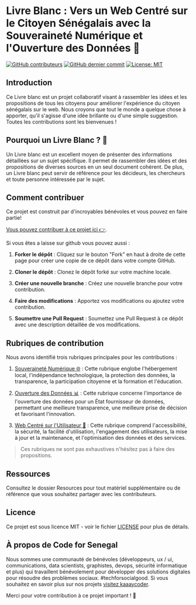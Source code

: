 # Livre Blanc : Vers un Web Centré sur le Citoyen Sénégalais avec la Souveraineté Numérique et l'Ouverture des Données 📖

[![GitHub contributeurs](https://img.shields.io/github/contributors/Code-for-Senegal/web-citoyen.svg?style=for-the-badge)](https://github.com/Code-for-Senegal/web-citoyen/graphs/contributors) [![GitHub dernier commit](https://img.shields.io/github/last-commit/Code-for-Senegal/web-citoyen.svg?style=for-the-badge)](https://github.com/Code-for-Senegal/web-citoyen/commits/master) [![License: MIT](https://img.shields.io/badge/license-MIT-brightgreen.svg?style=for-the-badge)](https://opensource.org/licenses/MIT)

## Introduction

Ce Livre blanc est un projet collaboratif visant à rassembler les idées et les propositions de tous les citoyens pour améliorer l'expérience du citoyen sénégalais sur le web. Nous croyons que tout le monde a quelque chose à apporter, qu'il s'agisse d'une idée brillante ou d'une simple suggestion. Toutes les contributions sont les bienvenues !

## Pourquoi un Livre Blanc ? 🤔

Un Livre blanc est un excellent moyen de présenter des informations détaillées sur un sujet spécifique. Il permet de rassembler des idées et des propositions de diverses sources en un seul document cohérent. De plus, un Livre blanc peut servir de référence pour les décideurs, les chercheurs et toute personne intéressée par le sujet.

## Comment contribuer

Ce projet est construit par d'incroyables bénévoles et vous pouvez en faire partie!

[Vous pouvez contribuer à ce projet ici 👉](https://github.com/Code-for-Senegal/manifeste/web-citoyen/new/choose).

Si vous êtes a laisse sur github vous pouvez aussi :

1. **Forker le dépôt** : Cliquez sur le bouton "Fork" en haut à droite de cette page pour créer une copie de ce dépôt dans votre compte GitHub.

2. **Cloner le dépôt** : Clonez le dépôt forké sur votre machine locale.

3. **Créer une nouvelle branche** : Créez une nouvelle branche pour votre contribution.

4. **Faire des modifications** : Apportez vos modifications ou ajoutez votre contribution.

5. **Soumettre une Pull Request** : Soumettez une Pull Request à ce dépôt avec une description détaillée de vos modifications.

## Rubriques de contribution

Nous avons identifié trois rubriques principales pour les contributions :

1. [Souveraineté Numérique 🌐](contributions/souverainete-numerique) : Cette rubrique englobe l'hébergement local, l'indépendance technologique, la protection des données, la transparence, la participation citoyenne et la formation et l'éducation.

2. [Ouverture des Données 📊](contributions/open-data) : Cette rubrique concerne l'importance de l'ouverture des données pour un État fournisseur de données, permettant une meilleure transparence, une meilleure prise de décision et favorisant l'innovation.

3. [Web Centré sur l'Utilisateur 👥](contributions/web-centre-Citoyen) : Cette rubrique comprend l'accessibilité, la sécurité, la facilité d'utilisation, l'engagement des utilisateurs, la mise à jour et la maintenance, et l'optimisation des données et des services.

> Ces rubriques ne sont pas exhaustives n'hésitez pas à faire des propositions.

## Ressources

Consultez le dossier Resources pour tout matériel supplémentaire ou de référence que vous souhaitez partager avec les contributeurs.

## Licence

Ce projet est sous licence MIT - voir le fichier [LICENSE](LICENSE) pour plus de détails.

## À propos de Code for Senegal

Nous sommes une communauté de bénévoles (développeurs, ux / ui, communications, data scientists, graphistes, devops, sécurité informatique et plus) qui travaillent bénévolement pour développer des solutions digitales pour résoudre des problèmes sociaux. #techforsocialgood. Si vous souhaitez en savoir plus sur nos projets [visitez kaaaycoder](https://github.com/Code-for-Senegal/kaaycoder).

Merci pour votre contribution à ce projet important ! 🙏
